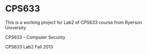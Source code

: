 CPS633
======

This is a working project for Lab2 of CPS633 course from Ryerson University

CPS633 - Computer Security

CPS633 Lab2 Fall 2013
